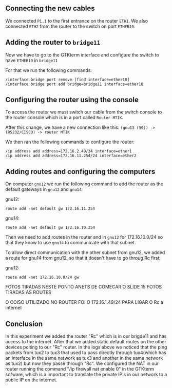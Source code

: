 ## Connecting the new cables

We connected `P1.1` to the first entrance on the router `ETH1`.
We also connected `ETH2` from the router to the switch on port `ETHER10`.

## Adding the router to `bridge11`

Now we have to go to the GTKterm interface and configure the switch to have `ETHER10` in `bridge11`

For that we run the following commands:

```
/interface bridge port remove [find interface=ether10]
/interface bridge port add bridge=bridge11 interface=ether10
```

## Configuring the router using the console

To access the router we must switch our cable from the switch console to the router console which is in a port called `Router MTIK`.

After this change, we have a new connection like this: 
`(gnu13 (S0)) -> (RS232/CISCO) -> router MTIK`

We then ran the following commands to configure the router:
```
/ip address add address=172.16.2.49/24 interface=ether1
/ip address add address=172.16.11.254/24 interface=ether2
```

## Adding routes and configuring the computers

On computer `gnu12` we run the following command to add the router as the default gateways in `gnu12` and `gnu14`:

gnu12:
```
route add -net default gw 172.16.11.254
```

gnu14:
```
route add -net default gw 172.16.10.254
```

Then we need to add routes in the router and in `gnu12` for 172.16.10.0/24 so that they know to use `gnu14` to communicate with that subnet.

To allow direct communication with the other subnet from gnu12, we added a route for gnu14 from gnu12, so that it doesn't have to go throug Rc first:

gnu12:
```
route add -net 172.16.10.0/24 gw 
```

FOTOS TIRADAS NESTE PONTO ANETS DE COMECAR O SLIDE 15
FOTOS TIRADAS AS ROUTES

O COISO UTILIZADO NO ROUTER FOI O 172.16.1.49/24 PARA LIGAR O Rc a internet


## Conclusion 
In this experiment we added the router "Rc" which is in our brigde11 and has access to the internet. After that we added static default routes on the other
devices poiting to our "Rc" router. In the logs above we noticed that the ping packets from tux2 to tux3 that used to pass directly through tux4(which has an
interface in the same network as tux3 and another in the same network as tux2) but now they passe through "Rc". We configured the NAT in our router running the command "/ip firewall nat enable 0" in the GTKterm sofware, which is a important to translate the private IP's in our network to a public IP on the internet. 
